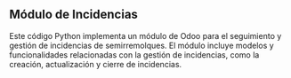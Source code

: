 ## Módulo de Incidencias
Este código Python implementa un módulo de Odoo para el seguimiento y gestión de incidencias de semirremolques. El módulo incluye modelos y funcionalidades relacionadas con la gestión de incidencias, como la creación, actualización y cierre de incidencias.

